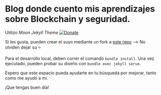 # Blog donde cuento mis aprendizajes sobre Blockchain y seguridad.

Utilizo *Moon Jekyll Theme* [![Donate](https://img.shields.io/badge/paypal-donate-blue.svg)](https://www.paypal.me/taylantatli/0usd)

Si les gusta, pueden crear el suyo mediante un fork a [este repo](https://github.com/TaylanTatli/Moon) --> No olviden dejar su ⭐

Para el desarrollo local, deben correr el comando ```bundle install```. Una vez ejecutado, pueden probar su diseño con ```bundle exec jekyll serve```.

Espero que este espacio pueda ayudarte en tu búsqueda por mejorar, tanto como me ayudó a mí.

¡Que tengas buen día!
